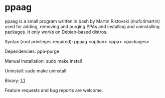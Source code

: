 # ppaag
ppaag is a small program written in bash by Martin Ristovski (mufc4martin) used for adding, removing and purging PPAs and installing and uninstalling packages. It only works on Debian-based distros.

Syntax (root privileges required):
    ppaag \<option> \<ppa> \<packages>

Dependencies:
    ppa-purge

Manual Installation:
    sudo make install

Uninstall:
    sudo make uninstall

Binary:
[1.1](https://github.com/mufc4martin/ppaag/releases/download/1.1/ppaag_1.0-1.deb)

Feature requests and bug reports are welcome.
